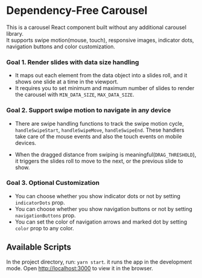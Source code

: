 # Dependency-Free Carousel

This is a carousel React component built without any additional carousel library.\
It supports swipe motion(mouse, touch), responsive images, indicator dots, navigation buttons and color customization.

### Goal 1. Render slides with data size handling
- It maps out each element from the data object into a slides roll, and it shows one slide at a time in the viewport. 
- It requires you to set minimum and maximum number of slides to render the carousel with `MIN_DATA_SIZE`, `MAX_DATA_SIZE`.

### Goal 2. Support swipe motion to navigate in any device
- There are swipe handling functions to track the swipe motion cycle, `handleSwipeStart`, `handleSwipeMove`, `handleSwipeEnd`.
These handlers take care of the mouse events and also the touch events on mobile devices.

- When the dragged distance from swiping is meaningful(`DRAG_THRESHOLD`), it triggers the slides roll to move to the next, or the previous slide to show.

### Goal 3. Optional Customization
- You can choose whether you show indicator dots or not by setting `indicatorDots` prop.
- You can choose whether you show navigation buttons or not by setting `navigationButtons` prop.
- You can set the color of navigation arrows and marked dot by setting  `color` prop to any color.


## Available Scripts
In the project directory, run:  `yarn start`. it runs the app in the development mode. Open [http://localhost:3000](http://localhost:3000) to view it in the browser.
